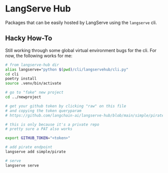 # LangServe Hub

Packages that can be easily hosted by LangServe using the `langserve` cli.

## Hacky How-To

Still working through some global virtual environment bugs for the cli. For now, the following works for me:
```bash
# from langserve-hub dir
alias langserve="python $(pwd)/cli/langservehub/cli.py"
cd cli
poetry install
source .venv/bin/activate

# go to "fake" new project
cd ../newproject

# get your github token by clicking "raw" on this file
# and copying the token queryparam
# https://github.com/langchain-ai/langserve-hub/blob/main/simple/pirate/pyproject.toml

# this is only because it's a private repo
# pretty sure a PAT also works

export GITHUB_TOKEN="<token>"

# add pirate endpoint
langserve add simple/pirate

# serve
langserve serve
```